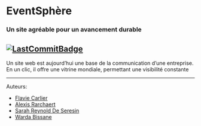 # EventSphère
### Un site agréable pour un avancement durable

[![LastCommitBadge](https://img.shields.io/github/last-commit/EventSphere/eventsphere.fr)](https://github.com/EventSphere/eventsphere.fr)
---

Un site web est aujourd’hui une base de la communication d’une entreprise. En un clic, il offre une vitrine mondiale, permettant une visibilité constante

---

Auteurs: 
- [Flavie Carlier](https://github.com/clr-flavie)
- [Alexis Rarchaert](https://github.com/alexis-rarchaert)
- [Sarah Reynold De Seresin](https://github.com/sasouuuu)
- [Warda Bissane]()